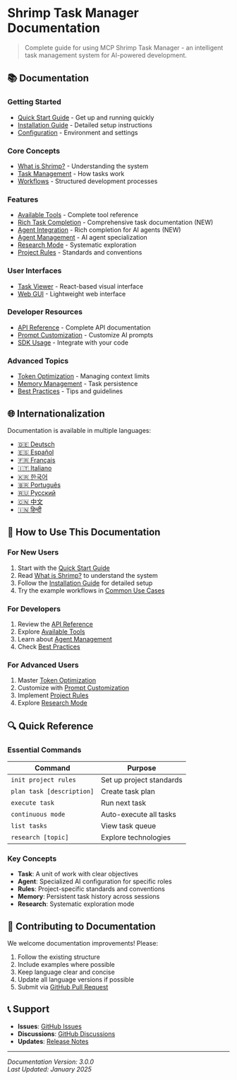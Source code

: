 # Shrimp Task Manager Documentation

> Complete guide for using MCP Shrimp Task Manager - an intelligent task management system for AI-powered development.

## 📚 Documentation

### Getting Started
- [Quick Start Guide](../README.md#-quick-start) - Get up and running quickly
- [Installation Guide](installation.md) - Detailed setup instructions
- [Configuration](configuration.md) - Environment and settings

### Core Concepts
- [What is Shrimp?](concepts.md) - Understanding the system
- [Task Management](task-management.md) - How tasks work
- [Workflows](workflows.md) - Structured development processes

### Features
- [Available Tools](tools.md) - Complete tool reference
- [Rich Task Completion](rich-completion-guide.md) - Comprehensive task documentation (NEW)
- [Agent Integration](agent-integration.md) - Rich completion for AI agents (NEW)
- [Agent Management](agents.md) - AI agent specialization
- [Research Mode](research-mode.md) - Systematic exploration
- [Project Rules](project-rules.md) - Standards and conventions

### User Interfaces
- [Task Viewer](../tools/task-viewer/README.md) - React-based visual interface
- [Web GUI](web-gui.md) - Lightweight web interface

### Developer Resources
- [API Reference](api.md) - Complete API documentation
- [Prompt Customization](en/prompt-customization.md) - Customize AI prompts
- [SDK Usage](sdk.md) - Integrate with your code

### Advanced Topics
- [Token Optimization](token-optimization.md) - Managing context limits
- [Memory Management](memory.md) - Task persistence
- [Best Practices](best-practices.md) - Tips and guidelines

## 🌐 Internationalization

Documentation is available in multiple languages:

- [🇩🇪 Deutsch](de/README.md)
- [🇪🇸 Español](es/README.md)
- [🇫🇷 Français](fr/README.md)
- [🇮🇹 Italiano](it/README.md)
- [🇰🇷 한국어](ko/README.md)
- [🇧🇷 Português](pt/README.md)
- [🇷🇺 Русский](ru/README.md)
- [🇨🇳 中文](zh/README.md)
- [🇮🇳 हिन्दी](hi/README.md)

## 📖 How to Use This Documentation

### For New Users
1. Start with the [Quick Start Guide](../README.md#-quick-start)
2. Read [What is Shrimp?](concepts.md) to understand the system
3. Follow the [Installation Guide](installation.md) for detailed setup
4. Try the example workflows in [Common Use Cases](../README.md#-common-use-cases)

### For Developers
1. Review the [API Reference](api.md)
2. Explore [Available Tools](tools.md)
3. Learn about [Agent Management](agents.md)
4. Check [Best Practices](best-practices.md)

### For Advanced Users
1. Master [Token Optimization](token-optimization.md)
2. Customize with [Prompt Customization](en/prompt-customization.md)
3. Implement [Project Rules](project-rules.md)
4. Explore [Research Mode](research-mode.md)

## 🔍 Quick Reference

### Essential Commands

| Command | Purpose |
|---------|---------|
| `init project rules` | Set up project standards |
| `plan task [description]` | Create task plan |
| `execute task` | Run next task |
| `continuous mode` | Auto-execute all tasks |
| `list tasks` | View task queue |
| `research [topic]` | Explore technologies |

### Key Concepts

- **Task**: A unit of work with clear objectives
- **Agent**: Specialized AI configuration for specific roles
- **Rules**: Project-specific standards and conventions
- **Memory**: Persistent task history across sessions
- **Research**: Systematic exploration mode

## 🤝 Contributing to Documentation

We welcome documentation improvements! Please:

1. Follow the existing structure
2. Include examples where possible
3. Keep language clear and concise
4. Update all language versions if possible
5. Submit via [GitHub Pull Request](https://github.com/cjo4m06/mcp-shrimp-task-manager/pulls)

## 📞 Support

- **Issues**: [GitHub Issues](https://github.com/cjo4m06/mcp-shrimp-task-manager/issues)
- **Discussions**: [GitHub Discussions](https://github.com/cjo4m06/mcp-shrimp-task-manager/discussions)
- **Updates**: [Release Notes](https://github.com/cjo4m06/mcp-shrimp-task-manager/releases)

---

*Documentation Version: 3.0.0*  
*Last Updated: January 2025*
